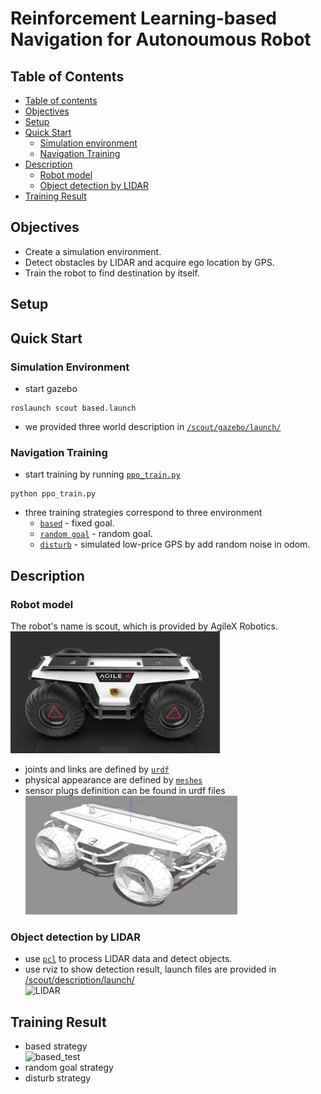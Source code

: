 # Reinforcement Learning-based Navigation for Autonoumous Robot

## Table of Contents  
- [Table of contents](#table-of-contents)  
- [Objectives](#objectives)  
- [Setup](#setup)  
- [Quick Start](#quick-start)  
   - [Simulation environment](#simulation-environment)  
   - [Navigation Training](#navigation-training)  
- [Description](#description)  
   - [Robot model](#robot-model)
   - [Object detection by LIDAR](#object-detection-by-LIDAR)  
- [Training Result](#training-result)

## Objectives  
- Create a simulation environment.
- Detect obstacles by LIDAR and acquire ego location by GPS.
- Train the robot to find destination by itself.

## Setup  

## Quick Start
### Simulation Environment  
- start gazebo
```
roslaunch scout based.launch
```
- we provided three world description in [`/scout/gazebo/launch/`](/scout/gazebo/launch/)  
### Navigation Training
- start training by running [`ppo_train.py`](/scout/src/based/ppo_train.py)
```
python ppo_train.py
```
- three training strategies correspond to three environment  
   - [`based`](/scout/src/based/) - fixed goal.  
   - [`random goal`](/scout/src/random_goal/) - random goal.  
   - [`disturb`](/scout/src/disturb/) - simulated low-price GPS by add random noise in odom.  

## Description
### Robot model
The robot's name is scout, which is provided by AgileX Robotics.  
![real model](./img/scout_real.png)  
- joints and links are defined by [`urdf`](/scout/description/urdf/)
- physical appearance  are defined by [`meshes`](/scout/description/meshes/)
- sensor plugs definition can be found in urdf files  
![virtual_model](./img/scout_vir.png)  

### Object detection by LIDAR  
- use [`pcl`](./vlp_fir/) to process LIDAR data and detect objects.  
- use rviz to show detection result, launch files are provided in [/scout/description/launch/](./scout/description/launch/)  
![LIDAR](./img/LIDAR.gif)  
   
## Training Result
- based strategy  
![based_test](./img/based_dem.gif)  
- random goal strategy  
- disturb strategy  
